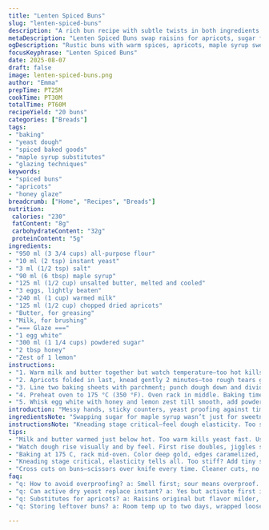 ```yaml
---
title: "Lenten Spiced Buns"
slug: "lenten-spiced-buns"
description: "A rich bun recipe with subtle twists in both ingredients and method, yielding 20 spiced buns. Yeast dough boosted with maple syrup replaces sugar, cinnamon and lemon zest swap in for raisins and lime. Warm milk and butter mixture forms a soft, pliable dough. Quick rises adjusted, dough handling tips included. Glaze thickened with honey for shine and flavor pop. Visual and tactile cues emphasized over strict times. A baker’s approach with problem-solving and sensory checkpoints to catch early mistakes like overproofing or dryness."
metaDescription: "Lenten Spiced Buns swap raisins for apricots, sugar for maple syrup. Soft milk-butter dough, scented lemon honey glaze, 20 golden buns with textured crumb."
ogDescription: "Rustic buns with warm spices, apricots, maple syrup sweetness. Milk brush, honey glaze, and sensory cues for rises and bake. Rich aroma, tender crumb."
focusKeyphrase: "Lenten Spiced Buns"
date: 2025-08-07
draft: false
image: lenten-spiced-buns.png
author: "Emma"
prepTime: PT25M
cookTime: PT30M
totalTime: PT60M
recipeYield: "20 buns"
categories: ["Breads"]
tags:
- "baking"
- "yeast dough"
- "spiced baked goods"
- "maple syrup substitutes"
- "glazing techniques"
keywords:
- "spiced buns"
- "apricots"
- "honey glaze"
breadcrumb: ["Home", "Recipes", "Breads"]
nutrition: 
 calories: "230"
 fatContent: "8g"
 carbohydrateContent: "32g"
 proteinContent: "5g"
ingredients:
- "950 ml (3 3/4 cups) all-purpose flour"
- "10 ml (2 tsp) instant yeast"
- "3 ml (1/2 tsp) salt"
- "90 ml (6 tbsp) maple syrup"
- "125 ml (1/2 cup) unsalted butter, melted and cooled"
- "3 eggs, lightly beaten"
- "240 ml (1 cup) warmed milk"
- "125 ml (1/2 cup) chopped dried apricots"
- "Butter, for greasing"
- "Milk, for brushing"
- "=== Glaze ==="
- "1 egg white"
- "300 ml (1 1/4 cups) powdered sugar"
- "2 tbsp honey"
- "Zest of 1 lemon"
instructions:
- "1. Warm milk and butter together but watch temperature—too hot kills your yeast. Mix dry ingredients, yeast included. Then add maple syrup, eggs, milk-butter mix. Stir till shaggy dough. Flour everywhere but don’t overdo it—it should stay soft and tacky. Tip onto floured surface, knead 7 minutes. Dough becomes smooth, elastic; bounce back when poked. Don’t rush this; under-kneaded dough = dense buns."
- "2. Apricots folded in last, knead gently 2 minutes—too rough tears gluten. Slap oiled bowl, dough inside, cover with damp towel. Find a draft-free warm spot (oven off lights on works) for first rise—about 50 minutes, dough should double, jiggly, puffy. If it still springs back tight, needs more time."
- "3. Line two baking sheets with parchment; punch dough down and divide into 20 equal portions. Shape roughly round—no perfect balls unless you like tough skin. Place spaced. Brush all buns with milk for color and slight crisp. Use sharp scissors to snip crosses on top, don’t press hard or they’ll deflate. Second rise again in warm place—35 minutes; dough should swell noticeably, now fragile when poked but springs back slowly."
- "4. Preheat oven to 175 °C (350 °F). Oven rack in middle. Baking time isn’t set in stone—start watching after 28 minutes. Buns turn deep golden, smell rich, edges slightly caramelized. Tap bottoms expecting hollow sound. Underbaked buns feel dense and sticky. Cool on wire rack before glazing."
- "5. Whisk egg white with honey and lemon zest till smooth, add powdered sugar gradually for thick but pipeable glaze. Swirl on each bun in cross patterns, let glaze set at room temperature—not fridge or it’ll crack. Final touch, that zing from lemon lifts richness. Serve just warm, crumb soft and tender, or next day toasted."
introduction: "Messy hands, sticky counters, yeast proofing against time. Tried raisins but dried apricots bring unexpected chew and subtle tartness—decent swap. Maple syrup in place of sugar? Adds depth; burns slightly on the crust, love that. Shaping? Don’t fuss; rough balls, rustic look, keeps crumb tender. Tested neat milk brushing but adding a small egg white glaze is better; sweetness and shine liven up these buns. Cross cuts—trust scissors and light touch. Timing’s a dance, learn your dough’s mood, watch bubble size not the clock. If dough’s too tough, you’ll regret it after baking—signals you must adjust liquid. Learned to best proof in warm but not hot spots or risk yeast malaise. These buns play well with sharp cheeses or sturdy black tea."
ingredientsNote: "Swapping sugar for maple syrup wasn’t just for sweetness but adds rich, woody notes and helps crust color. White sugar’s neutral; maple lends complexity. Raisins get replaced by dried apricots chopped coarse for a different chew. Lemon zest injects fresh brightness to the glaze; lime juice lost here due to pH altering glaze set. Melted butter heats through milk—important not to cook it, just warm enough to melt butter and activate yeast. Instant yeast over active dry for speed but either works; just proof active dry first. Salt essential to balance sweetness and control yeast; don’t skip or dough runs away. Milk brushing gives shine and encourages browning but don’t drown buns or crust softens."
instructionsNote: "Kneading stage critical—feel dough elasticity. Too stiff? Add splash more milk; too sticky? Sprinkle tiny flour increments but don’t get heavy-handed or buns turn dense. Incorporate apricots carefully; rough handling breaks gluten structure, weak dough, flat buns. First rise monitored visually and tactilely; dough doubles, jiggles like softly set jelly. Overproofing makes buns collapse and taste sour; underproofed buns lack fluff. Dividing dough with a scraper ensures even sizes, critical for uniform baking. Scoring crosses: scissors over knife allows cleaner delicate cuts without dragging. Baking is a sensory test—smell nutty aroma, watch color shift to deep gold, tap for hollow sound. Cooling on wire rack important—moisture escapes; glazing sets nicely at room temp, avoiding condensation cracks. Leftover glaze can seal buns in airtight container to keep fresh."
tips:
- "Milk and butter warmed just below hot. Too warm kills yeast fast. Use finger test. Mix dry ingredients first, yeast folded in carefully. Maple syrup adds moisture, sticky dough feels tacky but resist the flour urge. Knead firmly, 7 minutes minimum. Elastic texture, bounces back. Under-kneading means tight crumb, dense buns later. Apricots fold gently, no harsh kneading or gluten tears. Dough handled rough will lose air pockets, flat shapes."
- "Watch dough rise visually and by feel. First rise doubles, jiggles softly like shaky jelly. Under-ready if springs back tight fast. Overproof smells sour, deflates easily. Use draft-free warm spot; oven off but light on is decent. Timing varies. Scoring crosses with scissors, clean cuts, not dragging. Pressing flattens dough traps air. Milk brush before second rise adds subtle shine and slight crust crispness. Uniform bun size ensures consistent bake times, use scraper to divide evenly."
- "Baking at 175 C, rack mid-oven. Color deep gold, edges caramelized, aroma nutty, almost spiced warm. Tap bottoms for hollow sound; dense or sticky means bake longer. Don’t trust time alone, rely on senses. Cool on wire rack to let moisture escape; skipping can yield soggy bottoms. Glaze made thick but pipeable with honey and lemon zest; lemon zest sharpens glaze brightness, honey adds shine and stickiness. Apply patterns quickly but gently—too cold glaze cracks, warm room temps best for setting."
- "Kneading stage critical, elasticity tells all. Too stiff? Add tiny splash warm milk. Too sticky? Flour lightly and slowly, don’t overdo or buns get dense crust. Glaze pH sensitive—lime juice dropped, lemon zest preferred to avoid cracking glaze. Sub maple syrup for sugar changes browning and flavor profile, slightly woody notes. Butter melted in milk—warm not hot keeps yeast alive. Instant yeast faster rise but activate dry first if used. Salt balances sweetness and yeast control. Milk brushing not drowning; light coats yield shiny but crisp outside."
- "Cross cuts on buns—scissors over knife every time. Cleaner cuts, no dragging or tearing, prevents deflating dough bubbles. Shape buns roughly round for rustic look, exact balls risk tough skins. Dough softness key; too stiff means dense crumb. Bake time flexible; smell guides turning deep golden cues readiness more than clock. Leftover glaze seals buns airtight, keeps freshness better. Scoring, shaping, baking each step needs attention—ignore one, buns suffer overall texture or rise."
faq:
- "q: How to avoid overproofing? a: Smell first; sour means overproof. Dough feels fragile, deflates on poking. Cooler spot slows rise. Punch down and reshape if unsure. Watch bounce-back, not just time. Overproof smells off, buns collapse after baking, dry crumb."
- "q: Can active dry yeast replace instant? a: Yes but activate first in warm milk with sugar, 5-10 minutes foamy. Instant skips proof step. Timing changes slightly, slower rise. Both work but instant quicker. Adjust rising spots too; warmer for active dry, careful not to kill yeast."
- "q: Substitutes for apricots? a: Raisins original but flavor milder, texture dense. Dried cherries or cranberries add tartness, chew varies. Chop coarsely to avoid clumping. Use fresh zest if no dried fruits. Adjust sugar or syrup slightly depending on sweetness of fruit used."
- "q: Storing leftover buns? a: Room temp up to two days, wrapped loose to avoid moisture build-up. Refrigerate to extend but may dry crumb, toast before eating. Freeze in airtight bag or container; thaw at room temp, refresh glaze then. Avoid fridge glazing; glaze cracks fast from condensation."

---
```

